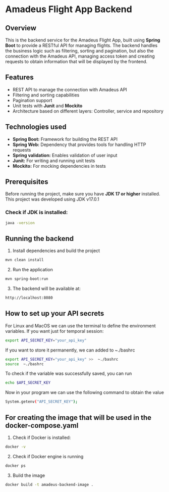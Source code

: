 # Amadeus Flight App Backend

## Overview
This is the backend service for the Amadeus Flight App, built using **Spring Boot** to provide a RESTful API for managing flights.
The backend handles the business logic such as filtering, sorting and pagination, but also the connection with the Amadeus API, managing access token and creating requests to obtain information that will be displayed by the frontend. 

## Features
- REST API to manage the connection with Amadeus API
- Filtering and sorting capabilities
- Pagination support
- Unit tests with **Junit** and **Mockito**
- Architecture based on different layers: Controller, service and repository

## Technologies used
- **Spring Boot:** Framework for building the REST API
- **Spring Web:** Dependency that provides tools for handling HTTP requests
- **Spring validation:** Enables validation of user input
- **Junit:** For writing and running unit tests
- **Mockito:** For mocking dependencies in tests

## Prerequisites
Before running the project, make sure you have **JDK 17 or higher** installed.
This project was developed using JDK v17.0.1

### Check if JDK is installed:
```bash
java -version
```

## Running the backend
1. Install dependencies and build the project
```bash
mvn clean install
```
2. Run the application
```bash
mvn spring-boot:run
```
3. The backend will be available at:
```bash
http://localhost:8080
```

## How to set up your API secrets 

For Linux and MacOS we can use the terminal to define the environment variables.
If you want just for temporal session:

```bash
export API_SECRET_KEY="your_api_key"
```

If you want to store it permanently, we can added to ~./bashrc

```bash
export API_SECRET_KEY="your_api_key" >>  ~./bashrc
source  ~./bashrc
```

To check if the variable was successfully saved, you can run

```bash
echo $API_SECRET_KEY
```

Now in your program we can use the following command to obtain the value 

```bash
System.getenv("API_SECRET_KEY");
```

## For creating the image that will be used in the docker-compose.yaml
1. Check if Docker is installed:
```bash
docker -v
```
2. Check if Docker engine is running
```bash
docker ps
```
3. Build the image 
```bash
docker build -t amadeus-backend-image .
```
